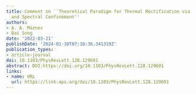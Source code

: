 ```yaml
---
title: Comment on ``Theoretical Paradigm for Thermal Rectification via Phonon Filtering
  and Spectral Confinement''
authors:
- A. A. Maznev
- Bai Song
date: '2022-03-21'
publishDate: '2024-01-30T07:16:36.341319Z'
publication_types:
- article-journal
doi: 10.1103/PhysRevLett.128.129601
abstract: DOI:https://doi.org/10.1103/PhysRevLett.128.129601
links:
- name: URL
  url: https://link.aps.org/doi/10.1103/PhysRevLett.128.129601
---
```

